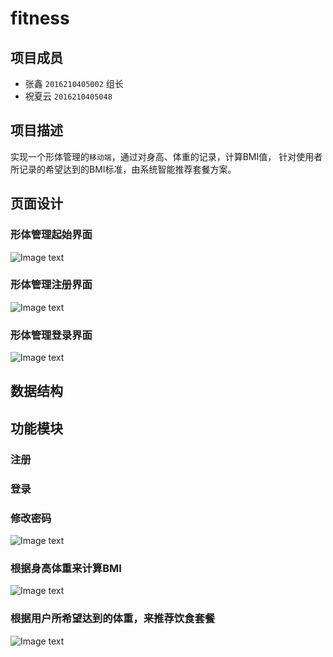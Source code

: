 # fitness
## 项目成员
* 张鑫 `2016210405002` 组长 
* 祝夏云 `2016210405048`
## 项目描述
实现一个形体管理的`移动端`，通过对身高、体重的记录，计算BMI值，		针对使用者所记录的希望达到的BMI标准，由系统智能推荐套餐方案。
## 页面设计
### 形体管理起始界面
![Image text](https://github.com/zhangxin1102/zhangxin.github.com/blob/master/img-folder/1.jpg)
### 形体管理注册界面
  ![Image text](https://github.com/zhangxin1102/zhangxin.github.com/blob/master/img-folder/2.jpg)
### 形体管理登录界面
![Image text](https://github.com/zhangxin1102/zhangxin.github.com/blob/master/img-folder/3.jpg)
## 数据结构
## 功能模块
### 注册 
### 登录
### 修改密码
 ![Image text](https://github.com/zhangxin1102/fitness/blob/master/img-folder/change.png)
### 根据身高体重来计算BMI
 ![Image text](https://github.com/zhangxin1102/fitness/blob/master/img-folder/BMI.png)
### 根据用户所希望达到的体重，来推荐饮食套餐
 ![Image text](https://github.com/zhangxin1102/fitness/blob/master/img-folder/recomend.jpg)
